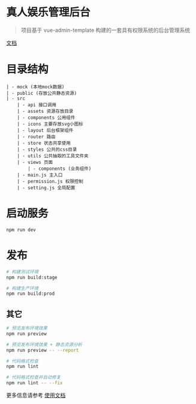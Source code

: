 # 真人娱乐管理后台

> 项目基于 vue-admin-template 构建的一套具有权限系统的后台管理系统

[文档](https://panjiachen.gitee.io/vue-element-admin-site/zh/)

# 目录结构

```
| - mock (本地mock数据)
| - public (存放公共静态资源)
| - src
    | - api 接口调用
    | - assets 资源存放目录
    | - components 公用组件
    | - icons 主要存放svg小图标
    | - layout 后台框架组件
    | - router 路由
    | - store 状态共享使用
    | - styles 公共的css目录
    | - utils 公共抽取的工具文件夹
    | - views 页面
        | - components (业务组件)
    | - main.js 主入口
    | - permission.js 权限控制
    | - setting.js 全局配置
```

# 启动服务

```
npm run dev

```

# 发布

```bash
# 构建测试环境
npm run build:stage

# 构建生产环境
npm run build:prod
```

## 其它

```bash
# 预览发布环境效果
npm run preview

# 预览发布环境效果 + 静态资源分析
npm run preview -- --report

# 代码格式检查
npm run lint

# 代码格式检查并自动修复
npm run lint -- --fix
```

更多信息请参考 [使用文档](https://panjiachen.github.io/vue-element-admin-site/zh/)
